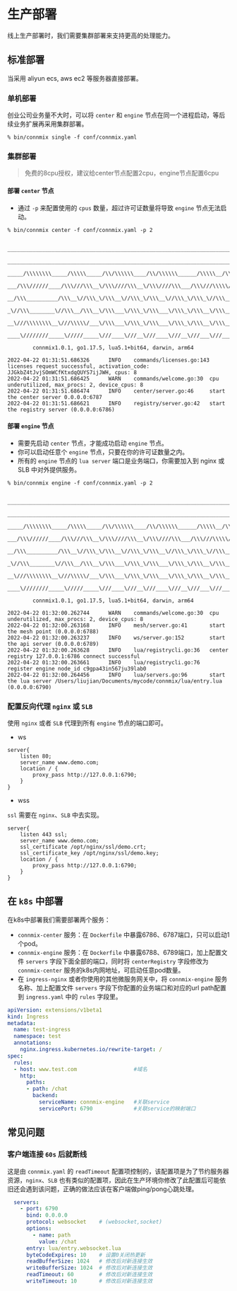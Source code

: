# 生产部署

线上生产部署时，我们需要集群部署来支持更高的处理能力。

## 标准部署

当采用 aliyun ecs, aws ec2 等服务器直接部署。

### 单机部署

创业公司业务量不大时，可以将 `center` 和 `engine` 节点在同一个进程启动，等后续业务扩展再采用集群部署。

```shell
% bin/connmix single -f conf/connmix.yaml
```

### 集群部署

> 免费的8cpu授权，建议给center节点配置2cpu，engine节点配置6cpu

#### 部署 `center` 节点

- 通过 `-p` 来配置使用的 `cpus` 数量，超过许可证数量将导致 `engine` 节点无法启动。

```shell
% bin/connmix center -f conf/connmix.yaml -p 2

 _________________________________________________________________________________________________         
  ______________________________________________________________________________/\\\_______________      
   _____/\\\\\\\\_____/\\\\\_____/\\/\\\\\\____/\\/\\\\\\______/\\\\\__/\\\\\___\///___/\\\____/\\\_     
    ___/\\\//////____/\\\///\\\__\/\\\////\\\__\/\\\////\\\___/\\\///\\\\\///\\\__/\\\_\///\\\/\\\/__    
     __/\\\__________/\\\__\//\\\_\/\\\__\//\\\_\/\\\__\//\\\_\/\\\_\//\\\__\/\\\_\/\\\___\///\\\/____   
      _\//\\\________\//\\\__/\\\__\/\\\___\/\\\_\/\\\___\/\\\_\/\\\__\/\\\__\/\\\_\/\\\____/\\\/\\\___  
       __\///\\\\\\\\__\///\\\\\/___\/\\\___\/\\\_\/\\\___\/\\\_\/\\\__\/\\\__\/\\\_\/\\\__/\\\/\///\\\_ 
        ____\////////_____\/////_____\///____\///__\///____\///__\///___\///___\///__\///__\///____\///__
        
        connmix1.0.1, go1.17.5, lua5.1+bit64, darwin, arm64

2022-04-22 01:31:51.686326      INFO    commands/licenses.go:143        licenses request successful, activation_code: JJGkbZ4tJvjSOmWCfKtxdqQUYS7ijJWH, cpus: 8
2022-04-22 01:31:51.686425      WARN    commands/welcome.go:30  cpu underutilized, max_procs: 2, device_cpus: 8
2022-04-22 01:31:51.686474      INFO    center/server.go:46     start the center server 0.0.0.0:6787
2022-04-22 01:31:51.686621      INFO    registry/server.go:42   start the registry server (0.0.0.0:6786)
```

#### 部署 `engine` 节点

- 需要先启动 `center` 节点，才能成功启动 `engine` 节点。
- 你可以启动任意个 `engine` 节点，只要在你的许可证数量之内。
- 所有的 `engine` 节点的 `lua server` 端口是业务端口，你需要加入到 nginx 或 SLB 中对外提供服务。

```shell
% bin/connmix engine -f conf/connmix.yaml -p 2

 _________________________________________________________________________________________________         
  ______________________________________________________________________________/\\\_______________      
   _____/\\\\\\\\_____/\\\\\_____/\\/\\\\\\____/\\/\\\\\\______/\\\\\__/\\\\\___\///___/\\\____/\\\_     
    ___/\\\//////____/\\\///\\\__\/\\\////\\\__\/\\\////\\\___/\\\///\\\\\///\\\__/\\\_\///\\\/\\\/__    
     __/\\\__________/\\\__\//\\\_\/\\\__\//\\\_\/\\\__\//\\\_\/\\\_\//\\\__\/\\\_\/\\\___\///\\\/____   
      _\//\\\________\//\\\__/\\\__\/\\\___\/\\\_\/\\\___\/\\\_\/\\\__\/\\\__\/\\\_\/\\\____/\\\/\\\___  
       __\///\\\\\\\\__\///\\\\\/___\/\\\___\/\\\_\/\\\___\/\\\_\/\\\__\/\\\__\/\\\_\/\\\__/\\\/\///\\\_ 
        ____\////////_____\/////_____\///____\///__\///____\///__\///___\///___\///__\///__\///____\///__
        
        connmix1.0.1, go1.17.5, lua5.1+bit64, darwin, arm64

2022-04-22 01:32:00.262744      WARN    commands/welcome.go:30  cpu underutilized, max_procs: 2, device_cpus: 8
2022-04-22 01:32:00.263168      INFO    mesh/server.go:41       start the mesh point (0.0.0.0:6788)
2022-04-22 01:32:00.263237      INFO    ws/server.go:152        start the api server (0.0.0.0:6789)
2022-04-22 01:32:00.263628      INFO    lua/registrycli.go:36   center registry 127.0.0.1:6786 connect successful
2022-04-22 01:32:00.263661      INFO    lua/registrycli.go:76   register engine node_id c9gpa43in567ju39lab0
2022-04-22 01:32:00.264456      INFO    lua/servers.go:96       start the lua server /Users/liujian/Documents/mycode/connmix/lua/entry.lua (0.0.0.0:6790)
```

### 配置反向代理 `nginx` 或 `SLB`

使用 `nginx` 或者 `SLB` 代理到所有 `engine` 节点的端口即可。

- ws

```
server{
    listen 80;
    server_name www.demo.com;
    location / {
        proxy_pass http://127.0.0.1:6790;
    }
}
```

- wss

`ssl` 需要在 `nginx`、`SLB` 中去实现。

```
server{
    listen 443 ssl;
    server_name www.demo.com;
    ssl_certificate /opt/nginx/ssl/demo.crt;
    ssl_certificate_key /opt/nginx/ssl/demo.key; 
    location / {
        proxy_pass http://127.0.0.1:6790;
    }
}
```

## 在 `k8s` 中部署

在k8s中部署我们需要部署两个服务：

- `connmix-center` 服务：在 `Dockerfile` 中暴露6786、6787端口，只可以启动1个pod。
- `connmix-engine` 服务：在 `Dockerfile` 中暴露6788、6789端口，加上配置文件 `servers` 字段下面全部的端口，同时将 `centerRegistry` 字段修改为 `connmix-center` 服务的k8s内网地址，可启动任意pod数量。
- 在 `ingress-nginx` 或者你使用的其他微服务网关中，将 `connmix-engine` 服务名称、加上配置文件 `servers` 字段下你配置的业务端口和对应的url path配置到 `ingress.yaml` 中的 `rules` 字段里。

```yaml
apiVersion: extensions/v1beta1
kind: Ingress
metadata:
  name: test-ingress
  namespace: test
  annotations:
    nginx.ingress.kubernetes.io/rewrite-target: /
spec:
  rules:
  - host: www.test.com                  #域名
    http:
      paths:
      - path: /chat
        backend:
          serviceName: connmix-engine   #关联service
          servicePort: 6790             #关联service的映射端口
```

## 常见问题

### 客户端连接 `60s` 后就断线

这是由 `connmix.yaml` 的 `readTimeout` 配置项控制的，该配置项是为了节约服务器资源，`nginx`、`SLB` 也有类似的配置项，因此在生产环境你修改了此配置后可能依旧还会遇到该问题，正确的做法应该在客户端做ping/pong心跳处理。

```yaml
  servers:
    - port: 6790
      bind: 0.0.0.0
      protocol: websocket    # (websocket,socket)
      options:
        - name: path
          value: /chat
      entry: lua/entry.websocket.lua
      byteCodeExpires: 10    # 设置0关闭热更新
      readBufferSize: 1024   # 修改后对新连接生效
      writeBufferSize: 1024  # 修改后对新连接生效
      readTimeout: 60        # 修改后对新连接生效
      writeTimeout: 10       # 修改后对新连接生效
```
